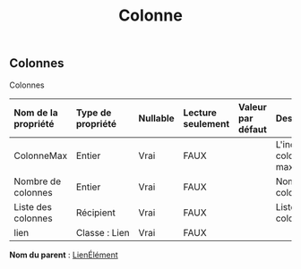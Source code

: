 ﻿---
title: Colonne
second_title: Aspose.Cells Cloud Documen
type: docs
url: /fr/specification/model/columns/
description: "Aspose.Cells Spécification du modèle cloud : Colonnes. Gérez sans effort Excel et d'autres feuilles de calcul avec des fonctionnalités telles que l'ouverture, la génération, l'édition, le fractionnement, la fusion, la comparaison et la conversion."
kwords: Excel, Office, feuille de calcul, Cloud REST API, colonnes
weight: 50
---
## **Colonnes**

 Colonnes

| Nom de la propriété| Type de propriété| Nullable| Lecture seulement| Valeur par défaut| Description|
|:- |:- |:- |:- |:- |:- |
| ColonneMax| Entier| Vrai| FAUX|| L'index de colonne maximum.|
| Nombre de colonnes| Entier| Vrai| FAUX|| Nombre de colonnes.|
| Liste des colonnes| Récipient| Vrai| FAUX|| Liste des colonnes.|
| lien| Classe : Lien| Vrai| FAUX|||

**Nom du parent** : [LienÉlément](/specification/model/linkelement)

